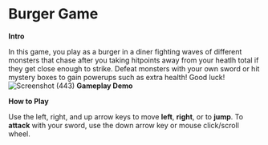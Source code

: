 # Burger Game

**Intro**

In this game, you play as a burger in a diner fighting waves of different monsters that chase after you taking hitpoints away
from your heatlh total if they get close enough to strike. Defeat monsters with your own sword or hit mystery boxes to gain powerups such as extra health! Good luck!
![Screenshot (443)](https://github.com/bk246810/Burger/assets/68962454/f5b6a799-6d1d-4cb4-bb0d-c7fa9b477e99)
**Gameplay Demo**

**How to Play**

Use the left, right, and up arrow keys to move **left**, **right**, or to **jump**. To **attack** with your sword, use the down arrow key or mouse click/scroll wheel.
